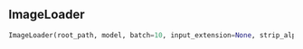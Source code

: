 ## ImageLoader
```python
ImageLoader(root_path, model, batch=10, input_extension=None, strip_alpha=False)
```
